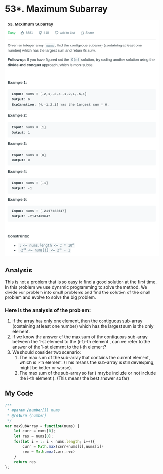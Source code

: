 # 53\*. Maximum Subarray

![](.gitbook/assets/image%20%2824%29.png)

## Analysis

This is not a problem that is so easy to find a good solution at the first time. In this problem we use dynamic programming to solve the method. We divide our problem into small problems and find the solution of the small problem and evolve to solve the big problem.

### Here is the analysis of the problem:

1. If the array has only one element, then the contiguous sub-array \(containing at least one number\) which has the largest sum is the only element.
2.  If we know the answer of the max sum of  the contiguous sub-array between the 1-st element to the \(i-1\)-th element , can we refer to the answer of the 1-st element to the i-th element?
3. We should consider two scenario:
   1. The max sum of the sub-array that contains the current element, which is i-th element. \(This means the sub-array is still developing, might be better or worse\).
   2. The max sum of the sub-array so far \( maybe include or not include the i-th element \). \(This means the best answer so far\)

## My Code

```javascript
/**
 * @param {number[]} nums
 * @return {number}
 */
var maxSubArray = function(nums) {
    let curr = nums[0];
    let res = nums[0];
    for(let i = 1; i < nums.length; i++){
        curr = Math.max(curr+nums[i],nums[i])
        res = Math.max(curr,res)
    }
    return res
};
```

